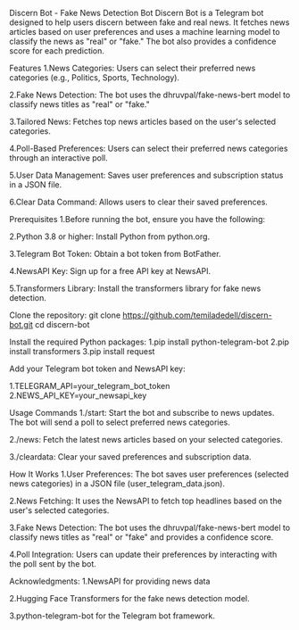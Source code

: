 Discern Bot - Fake News Detection Bot
Discern Bot is a Telegram bot designed to help users discern between fake and real news. It fetches news articles based on user preferences and uses a machine learning model to classify the news as "real" or "fake." The bot also provides a confidence score for each prediction.

Features
1.News Categories: Users can select their preferred news categories (e.g., Politics, Sports, Technology).

2.Fake News Detection: The bot uses the dhruvpal/fake-news-bert model to classify news titles as "real" or "fake."

3.Tailored News: Fetches top news articles based on the user's selected categories.

4.Poll-Based Preferences: Users can select their preferred news categories through an interactive poll.

5.User Data Management: Saves user preferences and subscription status in a JSON file.

6.Clear Data Command: Allows users to clear their saved preferences.

Prerequisites
1.Before running the bot, ensure you have the following:

2.Python 3.8 or higher: Install Python from python.org.

3.Telegram Bot Token: Obtain a bot token from BotFather.

4.NewsAPI Key: Sign up for a free API key at NewsAPI.

5.Transformers Library: Install the transformers library for fake news detection.


Clone the repository:
git clone https://github.com/temiladedell/discern-bot.git
cd discern-bot

Install the required Python packages:
1.pip install python-telegram-bot
2.pip install transformers
3.pip install request



Add your Telegram bot token and NewsAPI key:

1.TELEGRAM_API=your_telegram_bot_token
2.NEWS_API_KEY=your_newsapi_key

Usage Commands
1./start: Start the bot and subscribe to news updates. The bot will send a poll to select preferred news categories.

2./news: Fetch the latest news articles based on your selected categories.

3./cleardata: Clear your saved preferences and subscription data.



How It Works
1.User Preferences: The bot saves user preferences (selected news categories) in a JSON file (user_telegram_data.json).

2.News Fetching: It uses the NewsAPI to fetch top headlines based on the user's selected categories.

3.Fake News Detection: The bot uses the dhruvpal/fake-news-bert model to classify news titles as "real" or "fake" and provides a confidence score.

4.Poll Integration: Users can update their preferences by interacting with the poll sent by the bot.


Acknowledgments:
1.NewsAPI for providing news data

2.Hugging Face Transformers for the fake news detection model.

3.python-telegram-bot for the Telegram bot framework.
